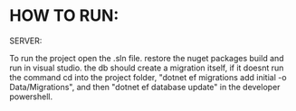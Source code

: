 


# HOW TO RUN:

SERVER:

To run the project open the .sln file. restore the nuget packages build and run in visual studio. the db should create a migration itself, if it doesnt run the command cd into the project folder, "dotnet ef migrations add initial -o Data/Migrations", and then "dotnet ef database update" in the developer powershell.
